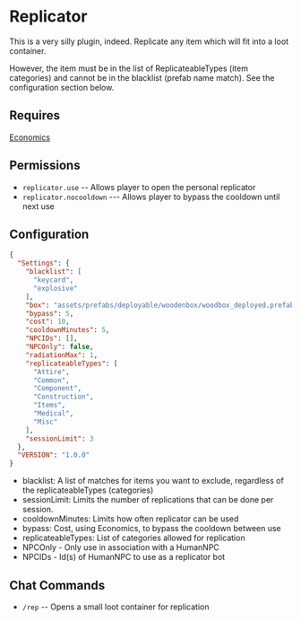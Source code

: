 # Replicator
This is a very silly plugin, indeed.
Replicate any item which will fit into a loot container.

However, the item must be in the list of ReplicateableTypes (item categories) and cannot be in the blacklist (prefab name match).
See the configuration section below.

## Requires

[Economics](https://umod.org/plugins/economics)

## Permissions

- `replicator.use` -- Allows player to open the personal replicator
- `replicator.nocooldown`  --- Allows player to bypass the cooldown until next use

## Configuration

```json
{
  "Settings": {
    "blacklist": [
      "keycard",
      "explosive"
    ],
    "box": "assets/prefabs/deployable/woodenbox/woodbox_deployed.prefab",
    "bypass": 5,
    "cost": 10,
    "cooldownMinutes": 5,
    "NPCIDs": [],
    "NPCOnly": false,
    "radiationMax": 1,
    "replicateableTypes": [
      "Attire",
      "Common",
      "Component",
      "Construction",
      "Items",
      "Medical",
      "Misc"
    ],
    "sessionLimit": 3
  },
  "VERSION": "1.0.0"
}

```

- blacklist: A list of matches for items you want to exclude, regardless of the replicateableTypes (categories)
- sessionLimit: Limits the number of replications that can be done per session.
- cooldownMinutes: Limits how often replicator can be used
- bypass: Cost, using Economics, to bypass the cooldown between use
- replicateableTypes: List of categories allowed for replication
- NPCOnly - Only use in association with a HumanNPC
- NPCIDs - Id(s) of HumanNPC to use as a replicator bot

## Chat Commands

- `/rep` -- Opens a small loot container for replication
